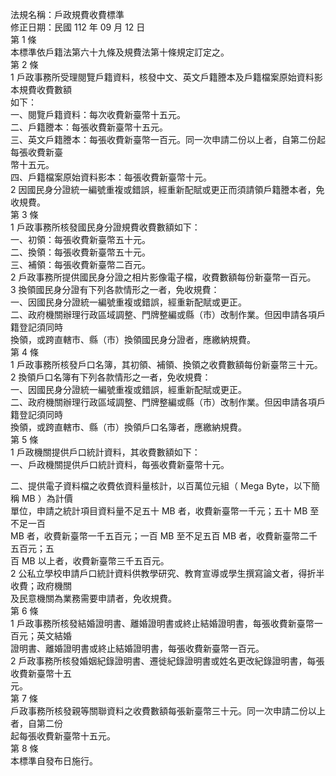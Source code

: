 法規名稱：戶政規費收費標準  
修正日期：民國 112 年 09 月 12 日  
第 1 條  
本標準依戶籍法第六十九條及規費法第十條規定訂定之。  
第 2 條  
1 戶政事務所受理閱覽戶籍資料，核發中文、英文戶籍謄本及戶籍檔案原始資料影本規費收費數額  
如下：  
一、閱覽戶籍資料：每次收費新臺幣十五元。  
二、戶籍謄本：每張收費新臺幣十五元。  
三、英文戶籍謄本：每張收費新臺幣一百元。同一次申請二份以上者，自第二份起每張收費新臺  
幣十五元。  
四、戶籍檔案原始資料影本：每張收費新臺幣十元。  
2 因國民身分證統一編號重複或錯誤，經重新配賦或更正而須請領戶籍謄本者，免收規費。  
第 3 條  
1 戶政事務所核發國民身分證規費收費數額如下：  
一、初領：每張收費新臺幣五十元。  
二、換領：每張收費新臺幣五十元。  
三、補領：每張收費新臺幣二百元。  
2 戶政事務所提供國民身分證之相片影像電子檔，收費數額每份新臺幣一百元。  
3 換領國民身分證有下列各款情形之一者，免收規費：  
一、因國民身分證統一編號重複或錯誤，經重新配賦或更正。  
二、政府機關辦理行政區域調整、門牌整編或縣（市）改制作業。但因申請各項戶籍登記須同時  
換領，或跨直轄市、縣（市）換領國民身分證者，應繳納規費。  
第 4 條  
1 戶政事務所核發戶口名簿，其初領、補領、換領之收費數額每份新臺幣三十元。  
2 換領戶口名簿有下列各款情形之一者，免收規費：  
一、因國民身分證統一編號重複或錯誤，經重新配賦或更正。  
二、政府機關辦理行政區域調整、門牌整編或縣（市）改制作業。但因申請各項戶籍登記須同時  
換領，或跨直轄市、縣（市）換領戶口名簿者，應繳納規費。  
第 5 條  
1 戶政機關提供戶口統計資料，其收費數額如下：  
一、戶政機關提供戶口統計資料，每張收費新臺幣十元。  


二、提供電子資料檔之收費依資料量核計，以百萬位元組（ Mega Byte，以下簡稱 MB ）為計價  
單位，申請之統計項目資料量不足五十 MB 者，收費新臺幣一千元；五十 MB 至不足一百  
MB 者，收費新臺幣一千五百元；一百 MB 至不足五百 MB 者，收費新臺幣二千五百元；五  
百 MB 以上者，收費新臺幣三千五百元。  
2 公私立學校申請戶口統計資料供教學研究、教育宣導或學生撰寫論文者，得折半收費；政府機關  
及民意機關為業務需要申請者，免收規費。  
第 6 條  
1 戶政事務所核發結婚證明書、離婚證明書或終止結婚證明書，每張收費新臺幣一百元；英文結婚  
證明書、離婚證明書或終止結婚證明書，每張收費新臺幣一百元。  
2 戶政事務所核發婚姻紀錄證明書、遷徙紀錄證明書或姓名更改紀錄證明書，每張收費新臺幣十五  
元。  
第 7 條  
戶政事務所核發親等關聯資料之收費數額每張新臺幣三十元。同一次申請二份以上者，自第二份  
起每張收費新臺幣十五元。  
第 8 條  
本標準自發布日施行。  


